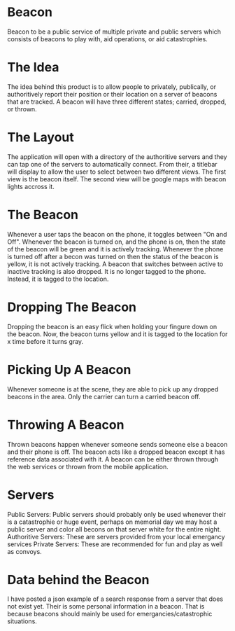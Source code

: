 # Beacon
Beacon to be a public service of multiple private and public servers which consists of beacons to play with, aid operations, or aid catastrophies. 

# The Idea
The idea behind this product is to allow people to privately, publically, or authoritively report their position or their location on a server of beacons that are tracked. A beacon will have three different states; carried, dropped, or thrown. 

# The Layout
The application will open with a directory of the authoritive servers and they can tap one of the servers to automatically connect. From their, a titlebar will display to allow the user to select between two different views. The first view is the beacon itself. The second view will be google maps with beacon lights accross it. 

# The Beacon
Whenever a user taps the beacon on the phone, it toggles between "On and Off". Whenever the beacon is turned on, and the phone is on, then the state of the beacon will be green and it is actively tracking. Whenever the phone is turned off after a becon was turned on then the status of the beacon is yellow, it is not actively tracking. A beacon that switches between active to inactive tracking is also dropped. It is no longer tagged to the phone. Instead, it is tagged to the location. 

# Dropping The Beacon
Dropping the beacon is an easy flick when holding your fingure down on the beacon. Now, the beacon turns yellow and it is tagged to the location for x time before it turns gray.

# Picking Up A Beacon
Whenever someone is at the scene, they are able to pick up any dropped beacons in the area. Only the carrier can turn a carried beacon off. 

# Throwing A Beacon
Thrown beacons happen whenever someone sends someone else a beacon and their phone is off. The beacon acts like a dropped beacon except it has reference data associated with it. A beacon can be either thrown through the web services or thrown from the mobile application.

# Servers
Public Servers: Public servers should probably only be used whenever their is a catastrophie or huge event, perhaps on memorial day we may host a public server and color all becons on that server white for the entire night.
Authoritive Servers: These are servers provided from your local emergancy services
Private Servers: These are recommended for fun and play as well as convoys.

# Data behind the Beacon
I have posted a json example of a search response from a server that does not exist yet. Their is some personal information in a beacon. That is because beacons should mainly be used for emergancies/catastrophic situations.

